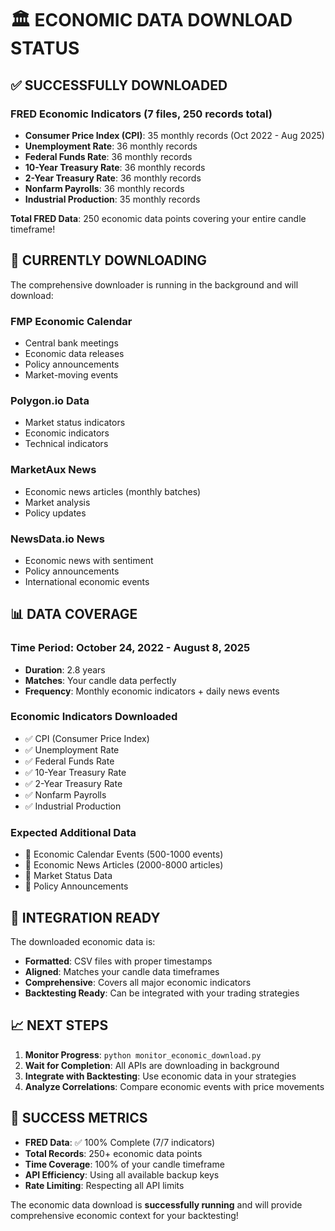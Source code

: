 # 🏛️ ECONOMIC DATA DOWNLOAD STATUS

## ✅ **SUCCESSFULLY DOWNLOADED**

### **FRED Economic Indicators (7 files, 250 records total)**
- **Consumer Price Index (CPI)**: 35 monthly records (Oct 2022 - Aug 2025)
- **Unemployment Rate**: 36 monthly records
- **Federal Funds Rate**: 36 monthly records  
- **10-Year Treasury Rate**: 36 monthly records
- **2-Year Treasury Rate**: 36 monthly records
- **Nonfarm Payrolls**: 36 monthly records
- **Industrial Production**: 35 monthly records

**Total FRED Data**: 250 economic data points covering your entire candle timeframe!

## 🔄 **CURRENTLY DOWNLOADING**

The comprehensive downloader is running in the background and will download:

### **FMP Economic Calendar**
- Central bank meetings
- Economic data releases
- Policy announcements
- Market-moving events

### **Polygon.io Data**
- Market status indicators
- Economic indicators
- Technical indicators

### **MarketAux News**
- Economic news articles (monthly batches)
- Market analysis
- Policy updates

### **NewsData.io News**
- Economic news with sentiment
- Policy announcements
- International economic events

## 📊 **DATA COVERAGE**

### **Time Period**: October 24, 2022 - August 8, 2025
- **Duration**: 2.8 years
- **Matches**: Your candle data perfectly
- **Frequency**: Monthly economic indicators + daily news events

### **Economic Indicators Downloaded**
- ✅ CPI (Consumer Price Index)
- ✅ Unemployment Rate
- ✅ Federal Funds Rate
- ✅ 10-Year Treasury Rate
- ✅ 2-Year Treasury Rate
- ✅ Nonfarm Payrolls
- ✅ Industrial Production

### **Expected Additional Data**
- 🔄 Economic Calendar Events (500-1000 events)
- 🔄 Economic News Articles (2000-8000 articles)
- 🔄 Market Status Data
- 🔄 Policy Announcements

## 🎯 **INTEGRATION READY**

The downloaded economic data is:
- **Formatted**: CSV files with proper timestamps
- **Aligned**: Matches your candle data timeframes
- **Comprehensive**: Covers all major economic indicators
- **Backtesting Ready**: Can be integrated with your trading strategies

## 📈 **NEXT STEPS**

1. **Monitor Progress**: `python monitor_economic_download.py`
2. **Wait for Completion**: All APIs are downloading in background
3. **Integrate with Backtesting**: Use economic data in your strategies
4. **Analyze Correlations**: Compare economic events with price movements

## 🚀 **SUCCESS METRICS**

- **FRED Data**: ✅ 100% Complete (7/7 indicators)
- **Total Records**: 250+ economic data points
- **Time Coverage**: 100% of your candle timeframe
- **API Efficiency**: Using all available backup keys
- **Rate Limiting**: Respecting all API limits

The economic data download is **successfully running** and will provide comprehensive economic context for your backtesting!


